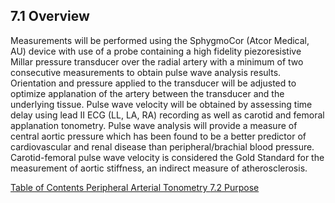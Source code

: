 ## 7.1 Overview

Measurements will be performed using the SphygmoCor (Atcor Medical, AU) device with use of a probe containing a high fidelity piezoresistive Millar pressure transducer over the radial artery with a minimum of two consecutive measurements to obtain pulse wave analysis results. Orientation and pressure applied to the transducer will be adjusted to optimize applanation of the artery between the transducer and the underlying tissue. Pulse wave velocity will be obtained by assessing time delay using lead II ECG (LL, LA, RA) recording as well as carotid and femoral applanation tonometry. Pulse wave analysis will provide a measure of central aortic pressure which has been found to be a better predictor of cardiovascular and renal disease than peripheral/brachial blood pressure. Carotid-femoral pulse wave velocity is considered the Gold Standard for the measurement of aortic stiffness, an indirect measure of atherosclerosis.


<div class="center">
<div class="btn-group">
  <a href=":pages_path:/manuals/peripheral-arterial-tonometry/7-00-peripheral-arterial-tonometry-toc.md" class="btn btn-default">
    <span class="glyphicon glyphicon-chevron-left"></span>
    Table of Contents
  </a>

  <a href=":pages_path:/manuals/blood-collection-processing" class="btn btn-default">
    <span class="glyphicon glyphicon-chevron-up"></span>
    Peripheral Arterial Tonometry
  </a>

  <a href=":pages_path:/manuals/peripheral-arterial-tonometry/7-02-purpose.md" class="btn btn-success">
    7.2 Purpose
    <span class="glyphicon glyphicon-chevron-right"></span>
  </a>
</div>
</div>
